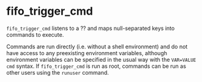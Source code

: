 # fifo_trigger_cmd

`fifo_trigger_cmd` listens to a ?? and maps null-separated keys into commands to execute.

Commands are run directly (i.e. without a shell environment) and do not have access to any preexisting environment variables, although environment variables can be specified in the usual way with the `VAR=VALUE cmd` syntax. If `fifo_trigger_cmd` is run as root, commands can be run as other users using the `runuser` command.